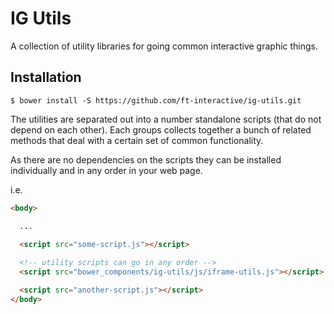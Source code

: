 # IG Utils

A collection of utility libraries for going common interactive graphic things.

## Installation

```shell
$ bower install -S https://github.com/ft-interactive/ig-utils.git
```

The utilities are separated out into a number standalone scripts (that do not depend on each other). Each groups collects together a bunch of related methods that deal with a certain set of common functionality.

As there are no dependencies on the scripts they can be installed individually and in any order in your web page.

i.e. 

```html
<body>

  ...

  <script src="some-script.js"></script>
  
  <!-- utility scripts can go in any order -->
  <script src="bower_components/ig-utils/js/iframe-utils.js"></script>

  <script src="another-script.js"></script>
</body>
```
